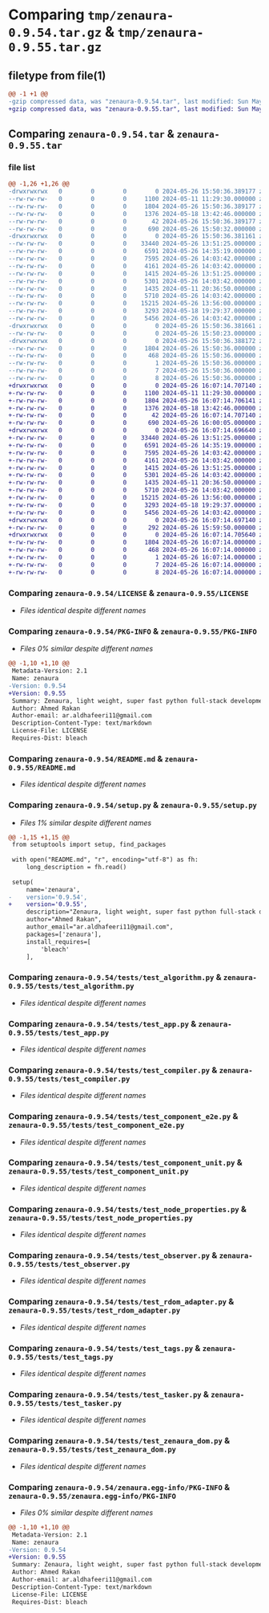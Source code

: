 # Comparing `tmp/zenaura-0.9.54.tar.gz` & `tmp/zenaura-0.9.55.tar.gz`

## filetype from file(1)

```diff
@@ -1 +1 @@
-gzip compressed data, was "zenaura-0.9.54.tar", last modified: Sun May 26 15:50:36 2024, max compression
+gzip compressed data, was "zenaura-0.9.55.tar", last modified: Sun May 26 16:07:14 2024, max compression
```

## Comparing `zenaura-0.9.54.tar` & `zenaura-0.9.55.tar`

### file list

```diff
@@ -1,26 +1,26 @@
-drwxrwxrwx   0        0        0        0 2024-05-26 15:50:36.389177 zenaura-0.9.54/
--rw-rw-rw-   0        0        0     1100 2024-05-11 11:29:30.000000 zenaura-0.9.54/LICENSE
--rw-rw-rw-   0        0        0     1804 2024-05-26 15:50:36.389177 zenaura-0.9.54/PKG-INFO
--rw-rw-rw-   0        0        0     1376 2024-05-18 13:42:46.000000 zenaura-0.9.54/README.md
--rw-rw-rw-   0        0        0       42 2024-05-26 15:50:36.389177 zenaura-0.9.54/setup.cfg
--rw-rw-rw-   0        0        0      690 2024-05-26 15:50:32.000000 zenaura-0.9.54/setup.py
-drwxrwxrwx   0        0        0        0 2024-05-26 15:50:36.381161 zenaura-0.9.54/tests/
--rw-rw-rw-   0        0        0    33440 2024-05-26 13:51:25.000000 zenaura-0.9.54/tests/test_algorithm.py
--rw-rw-rw-   0        0        0     6591 2024-05-26 14:35:19.000000 zenaura-0.9.54/tests/test_app.py
--rw-rw-rw-   0        0        0     7595 2024-05-26 14:03:42.000000 zenaura-0.9.54/tests/test_compiler.py
--rw-rw-rw-   0        0        0     4161 2024-05-26 14:03:42.000000 zenaura-0.9.54/tests/test_component_e2e.py
--rw-rw-rw-   0        0        0     1415 2024-05-26 13:51:25.000000 zenaura-0.9.54/tests/test_component_unit.py
--rw-rw-rw-   0        0        0     5301 2024-05-26 14:03:42.000000 zenaura-0.9.54/tests/test_node_properties.py
--rw-rw-rw-   0        0        0     1435 2024-05-11 20:36:50.000000 zenaura-0.9.54/tests/test_observer.py
--rw-rw-rw-   0        0        0     5710 2024-05-26 14:03:42.000000 zenaura-0.9.54/tests/test_rdom_adapter.py
--rw-rw-rw-   0        0        0    15215 2024-05-26 13:56:00.000000 zenaura-0.9.54/tests/test_tags.py
--rw-rw-rw-   0        0        0     3293 2024-05-18 19:29:37.000000 zenaura-0.9.54/tests/test_tasker.py
--rw-rw-rw-   0        0        0     5456 2024-05-26 14:03:42.000000 zenaura-0.9.54/tests/test_zenaura_dom.py
-drwxrwxrwx   0        0        0        0 2024-05-26 15:50:36.381661 zenaura-0.9.54/zenaura/
--rw-rw-rw-   0        0        0        0 2024-05-26 15:50:23.000000 zenaura-0.9.54/zenaura/__init__.py
-drwxrwxrwx   0        0        0        0 2024-05-26 15:50:36.388172 zenaura-0.9.54/zenaura.egg-info/
--rw-rw-rw-   0        0        0     1804 2024-05-26 15:50:36.000000 zenaura-0.9.54/zenaura.egg-info/PKG-INFO
--rw-rw-rw-   0        0        0      468 2024-05-26 15:50:36.000000 zenaura-0.9.54/zenaura.egg-info/SOURCES.txt
--rw-rw-rw-   0        0        0        1 2024-05-26 15:50:36.000000 zenaura-0.9.54/zenaura.egg-info/dependency_links.txt
--rw-rw-rw-   0        0        0        7 2024-05-26 15:50:36.000000 zenaura-0.9.54/zenaura.egg-info/requires.txt
--rw-rw-rw-   0        0        0        8 2024-05-26 15:50:36.000000 zenaura-0.9.54/zenaura.egg-info/top_level.txt
+drwxrwxrwx   0        0        0        0 2024-05-26 16:07:14.707140 zenaura-0.9.55/
+-rw-rw-rw-   0        0        0     1100 2024-05-11 11:29:30.000000 zenaura-0.9.55/LICENSE
+-rw-rw-rw-   0        0        0     1804 2024-05-26 16:07:14.706141 zenaura-0.9.55/PKG-INFO
+-rw-rw-rw-   0        0        0     1376 2024-05-18 13:42:46.000000 zenaura-0.9.55/README.md
+-rw-rw-rw-   0        0        0       42 2024-05-26 16:07:14.707140 zenaura-0.9.55/setup.cfg
+-rw-rw-rw-   0        0        0      690 2024-05-26 16:00:05.000000 zenaura-0.9.55/setup.py
+drwxrwxrwx   0        0        0        0 2024-05-26 16:07:14.696640 zenaura-0.9.55/tests/
+-rw-rw-rw-   0        0        0    33440 2024-05-26 13:51:25.000000 zenaura-0.9.55/tests/test_algorithm.py
+-rw-rw-rw-   0        0        0     6591 2024-05-26 14:35:19.000000 zenaura-0.9.55/tests/test_app.py
+-rw-rw-rw-   0        0        0     7595 2024-05-26 14:03:42.000000 zenaura-0.9.55/tests/test_compiler.py
+-rw-rw-rw-   0        0        0     4161 2024-05-26 14:03:42.000000 zenaura-0.9.55/tests/test_component_e2e.py
+-rw-rw-rw-   0        0        0     1415 2024-05-26 13:51:25.000000 zenaura-0.9.55/tests/test_component_unit.py
+-rw-rw-rw-   0        0        0     5301 2024-05-26 14:03:42.000000 zenaura-0.9.55/tests/test_node_properties.py
+-rw-rw-rw-   0        0        0     1435 2024-05-11 20:36:50.000000 zenaura-0.9.55/tests/test_observer.py
+-rw-rw-rw-   0        0        0     5710 2024-05-26 14:03:42.000000 zenaura-0.9.55/tests/test_rdom_adapter.py
+-rw-rw-rw-   0        0        0    15215 2024-05-26 13:56:00.000000 zenaura-0.9.55/tests/test_tags.py
+-rw-rw-rw-   0        0        0     3293 2024-05-18 19:29:37.000000 zenaura-0.9.55/tests/test_tasker.py
+-rw-rw-rw-   0        0        0     5456 2024-05-26 14:03:42.000000 zenaura-0.9.55/tests/test_zenaura_dom.py
+drwxrwxrwx   0        0        0        0 2024-05-26 16:07:14.697140 zenaura-0.9.55/zenaura/
+-rw-rw-rw-   0        0        0      292 2024-05-26 15:59:50.000000 zenaura-0.9.55/zenaura/__init__.py
+drwxrwxrwx   0        0        0        0 2024-05-26 16:07:14.705640 zenaura-0.9.55/zenaura.egg-info/
+-rw-rw-rw-   0        0        0     1804 2024-05-26 16:07:14.000000 zenaura-0.9.55/zenaura.egg-info/PKG-INFO
+-rw-rw-rw-   0        0        0      468 2024-05-26 16:07:14.000000 zenaura-0.9.55/zenaura.egg-info/SOURCES.txt
+-rw-rw-rw-   0        0        0        1 2024-05-26 16:07:14.000000 zenaura-0.9.55/zenaura.egg-info/dependency_links.txt
+-rw-rw-rw-   0        0        0        7 2024-05-26 16:07:14.000000 zenaura-0.9.55/zenaura.egg-info/requires.txt
+-rw-rw-rw-   0        0        0        8 2024-05-26 16:07:14.000000 zenaura-0.9.55/zenaura.egg-info/top_level.txt
```

### Comparing `zenaura-0.9.54/LICENSE` & `zenaura-0.9.55/LICENSE`

 * *Files identical despite different names*

### Comparing `zenaura-0.9.54/PKG-INFO` & `zenaura-0.9.55/PKG-INFO`

 * *Files 0% similar despite different names*

```diff
@@ -1,10 +1,10 @@
 Metadata-Version: 2.1
 Name: zenaura
-Version: 0.9.54
+Version: 0.9.55
 Summary: Zenaura, light weight, super fast python full-stack development framework, in which every line of code emit the aura of python zen, build interactive SPA with pure Python, create secure and scalable endpoints.
 Author: Ahmed Rakan
 Author-email: ar.aldhafeeri11@gmail.com
 Description-Content-Type: text/markdown
 License-File: LICENSE
 Requires-Dist: bleach
```

### Comparing `zenaura-0.9.54/README.md` & `zenaura-0.9.55/README.md`

 * *Files identical despite different names*

### Comparing `zenaura-0.9.54/setup.py` & `zenaura-0.9.55/setup.py`

 * *Files 1% similar despite different names*

```diff
@@ -1,15 +1,15 @@
 from setuptools import setup, find_packages
 
 with open("README.md", "r", encoding="utf-8") as fh:
     long_description = fh.read()
 
 setup(
     name='zenaura',
-    version='0.9.54',
+    version='0.9.55',
     description="Zenaura, light weight, super fast python full-stack development framework, in which every line of code emit the aura of python zen, build interactive SPA with pure Python, create secure and scalable endpoints.",
     author="Ahmed Rakan",
     author_email="ar.aldhafeeri11@gmail.com",
     packages=['zenaura'],
     install_requires=[
         'bleach'
     ],
```

### Comparing `zenaura-0.9.54/tests/test_algorithm.py` & `zenaura-0.9.55/tests/test_algorithm.py`

 * *Files identical despite different names*

### Comparing `zenaura-0.9.54/tests/test_app.py` & `zenaura-0.9.55/tests/test_app.py`

 * *Files identical despite different names*

### Comparing `zenaura-0.9.54/tests/test_compiler.py` & `zenaura-0.9.55/tests/test_compiler.py`

 * *Files identical despite different names*

### Comparing `zenaura-0.9.54/tests/test_component_e2e.py` & `zenaura-0.9.55/tests/test_component_e2e.py`

 * *Files identical despite different names*

### Comparing `zenaura-0.9.54/tests/test_component_unit.py` & `zenaura-0.9.55/tests/test_component_unit.py`

 * *Files identical despite different names*

### Comparing `zenaura-0.9.54/tests/test_node_properties.py` & `zenaura-0.9.55/tests/test_node_properties.py`

 * *Files identical despite different names*

### Comparing `zenaura-0.9.54/tests/test_observer.py` & `zenaura-0.9.55/tests/test_observer.py`

 * *Files identical despite different names*

### Comparing `zenaura-0.9.54/tests/test_rdom_adapter.py` & `zenaura-0.9.55/tests/test_rdom_adapter.py`

 * *Files identical despite different names*

### Comparing `zenaura-0.9.54/tests/test_tags.py` & `zenaura-0.9.55/tests/test_tags.py`

 * *Files identical despite different names*

### Comparing `zenaura-0.9.54/tests/test_tasker.py` & `zenaura-0.9.55/tests/test_tasker.py`

 * *Files identical despite different names*

### Comparing `zenaura-0.9.54/tests/test_zenaura_dom.py` & `zenaura-0.9.55/tests/test_zenaura_dom.py`

 * *Files identical despite different names*

### Comparing `zenaura-0.9.54/zenaura.egg-info/PKG-INFO` & `zenaura-0.9.55/zenaura.egg-info/PKG-INFO`

 * *Files 0% similar despite different names*

```diff
@@ -1,10 +1,10 @@
 Metadata-Version: 2.1
 Name: zenaura
-Version: 0.9.54
+Version: 0.9.55
 Summary: Zenaura, light weight, super fast python full-stack development framework, in which every line of code emit the aura of python zen, build interactive SPA with pure Python, create secure and scalable endpoints.
 Author: Ahmed Rakan
 Author-email: ar.aldhafeeri11@gmail.com
 Description-Content-Type: text/markdown
 License-File: LICENSE
 Requires-Dist: bleach
```

